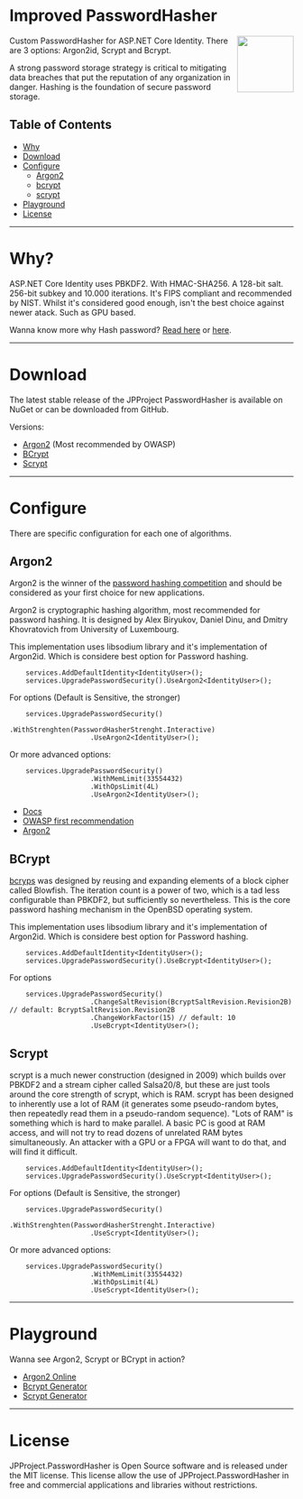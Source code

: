 # Improved PasswordHasher
<img align="right" width="100px" src="https://jpproject.blob.core.windows.net/images/helldog.png" />
Custom PasswordHasher for ASP.NET Core Identity. There are 3 options: Argon2id, Scrypt and Bcrypt.

A strong password storage strategy is critical to mitigating data breaches that put the reputation of any organization in danger. Hashing is the foundation of secure password storage.

## Table of Contents ##

- [Why](#why)
- [Download](#download)
- [Configure](#Configure)
    - [Argon2](#argon2)
    - [bcrypt](#bcrypt)
    - [scrypt](#scrypt)
- [Playground](#playground)
- [License](#license)

------------------

# Why? #

ASP.NET Core Identity uses PBKDF2. With HMAC-SHA256. A 128-bit salt. 256-bit subkey and 10.000 iterations. It's FIPS compliant and recommended by NIST. Whilst it's considered good enough, isn't the best choice against newer atack. Such as GPU based.

Wanna know more why Hash password? [Read here](https://crackstation.net/hashing-security.htm) or [here](https://auth0.com/blog/hashing-passwords-one-way-road-to-security/).

----------------

# Download #

The latest stable release of the JPProject PasswordHasher is available on NuGet or can be downloaded from GitHub.

Versions:
* [Argon2](https://www.nuget.org/packages/JpProject.AspNetCore.PasswordHasher.Argon2/) (Most recommended by OWASP)
* [BCrypt](https://www.nuget.org/packages/JpProject.AspNetCore.PasswordHasher.Bcrypt/)
* [Scrypt](https://www.nuget.org/packages/JpProject.AspNetCore.PasswordHasher.Scrypt/)

----------------

# Configure #

There are specific configuration for each one of algorithms.

## Argon2 ##

Argon2 is the winner of the [password hashing competition](https://password-hashing.net/) and should be considered as your first choice for new applications.

Argon2 is cryptographic hashing algorithm, most recommended for password hashing. It is designed by Alex Biryukov, Daniel Dinu, and Dmitry Khovratovich from University of Luxembourg. 

This implementation uses libsodium library and it's implementation of Argon2id. Which is considere best option for Password hashing. 

```
    services.AddDefaultIdentity<IdentityUser>();
    services.UpgradePasswordSecurity().UseArgon2<IdentityUser>();
```

For options (Default is Sensitive, the stronger)

```
    services.UpgradePasswordSecurity()
                    .WithStrenghten(PasswordHasherStrenght.Interactive)
                    .UseArgon2<IdentityUser>();
```

Or more advanced options:

```
    services.UpgradePasswordSecurity()
                    .WithMemLimit(33554432)
                    .WithOpsLimit(4L)
                    .UseArgon2<IdentityUser>();
```
* [Docs](https://password-hashing.net/argon2-specs.pdf)
* [OWASP first recommendation](https://cheatsheetseries.owasp.org/cheatsheets/Password_Storage_Cheat_Sheet.html)
* [Argon2](https://tools.ietf.org/html/draft-irtf-cfrg-argon2-06)

## BCrypt ##

[bcryps](https://en.wikipedia.org/wiki/Bcrypt) was designed by reusing and expanding elements of a block cipher called Blowfish. The iteration count is a power of two, which is a tad less configurable than PBKDF2, but sufficiently so nevertheless. This is the core password hashing mechanism in the OpenBSD operating system.

This implementation uses libsodium library and it's implementation of Argon2id. Which is considere best option for Password hashing. 

```
    services.AddDefaultIdentity<IdentityUser>();
    services.UpgradePasswordSecurity().UseBcrypt<IdentityUser>();
```

For options

```
    services.UpgradePasswordSecurity()
                    .ChangeSaltRevision(BcryptSaltRevision.Revision2B) // default: BcryptSaltRevision.Revision2B
                    .ChangeWorkFactor(15) // default: 10
                    .UseBcrypt<IdentityUser>();
```


## Scrypt ##

scrypt is a much newer construction (designed in 2009) which builds over PBKDF2 and a stream cipher called Salsa20/8, but these are just tools around the core strength of scrypt, which is RAM. scrypt has been designed to inherently use a lot of RAM (it generates some pseudo-random bytes, then repeatedly read them in a pseudo-random sequence). "Lots of RAM" is something which is hard to make parallel. A basic PC is good at RAM access, and will not try to read dozens of unrelated RAM bytes simultaneously. An attacker with a GPU or a FPGA will want to do that, and will find it difficult.


```
    services.AddDefaultIdentity<IdentityUser>();
    services.UpgradePasswordSecurity().UseScrypt<IdentityUser>();
```

For options (Default is Sensitive, the stronger)

```
    services.UpgradePasswordSecurity()
                    .WithStrenghten(PasswordHasherStrenght.Interactive)
                    .UseScrypt<IdentityUser>();
```

Or more advanced options:

```
    services.UpgradePasswordSecurity()
                    .WithMemLimit(33554432)
                    .WithOpsLimit(4L)
                    .UseScrypt<IdentityUser>();
```
------------

# Playground

Wanna see Argon2, Scrypt or BCrypt in action?

* [Argon2 Online](https://argon2.online/)
* [Bcrypt Generator](https://bcrypt-generator.com/)
* [Scrypt Generator](https://scrypt-generator.com/)

---------------

# License

JPProject.PasswordHasher is Open Source software and is released under the MIT license. This license allow the use of JPProject.PasswordHasher in free and commercial applications and libraries without restrictions.

